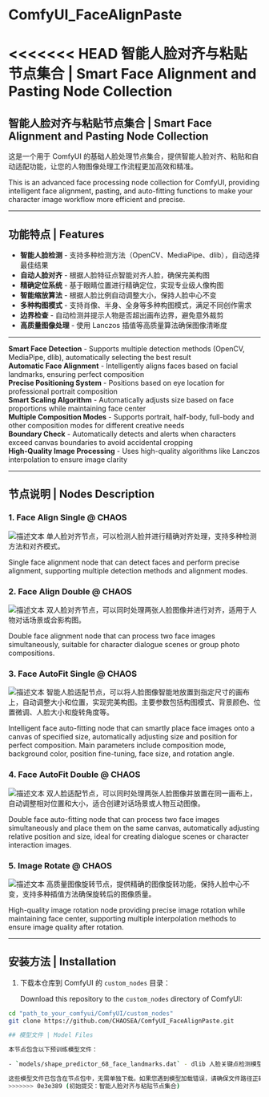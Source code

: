 # ComfyUI_FaceAlignPaste
<<<<<<< HEAD
智能人脸对齐与粘贴节点集合 | Smart Face Alignment and Pasting Node Collection
=======

## 智能人脸对齐与粘贴节点集合 | Smart Face Alignment and Pasting Node Collection

这是一个用于 ComfyUI 的基础人脸处理节点集合，提供智能人脸对齐、粘贴和自动适配功能，让您的人物图像处理工作流程更加高效和精准。

This is an advanced face processing node collection for ComfyUI, providing intelligent face alignment, pasting, and auto-fitting functions to make your character image workflow more efficient and precise.

---

## 功能特点 | Features

- **智能人脸检测** - 支持多种检测方法（OpenCV、MediaPipe、dlib），自动选择最佳结果
- **自动人脸对齐** - 根据人脸特征点智能对齐人脸，确保完美构图
- **精确定位系统** - 基于眼睛位置进行精确定位，实现专业级人像构图
- **智能缩放算法** - 根据人脸比例自动调整大小，保持人脸中心不变
- **多种构图模式** - 支持肖像、半身、全身等多种构图模式，满足不同创作需求
- **边界检查** - 自动检测并提示人物是否超出画布边界，避免意外裁剪
- **高质量图像处理** - 使用 Lanczos 插值等高质量算法确保图像清晰度

---

**Smart Face Detection** - Supports multiple detection methods (OpenCV, MediaPipe, dlib), automatically selecting the best result  
**Automatic Face Alignment** - Intelligently aligns faces based on facial landmarks, ensuring perfect composition  
**Precise Positioning System** - Positions based on eye location for professional portrait composition  
**Smart Scaling Algorithm** - Automatically adjusts size based on face proportions while maintaining face center  
**Multiple Composition Modes** - Supports portrait, half-body, full-body and other composition modes for different creative needs  
**Boundary Check** - Automatically detects and alerts when characters exceed canvas boundaries to avoid accidental cropping  
**High-Quality Image Processing** - Uses high-quality algorithms like Lanczos interpolation to ensure image clarity

---

## 节点说明 | Nodes Description

### 1. Face Align Single @ CHAOS
![描述文本](workflow_Examples/Face_Align_Single.png)
单人脸对齐节点，可以检测人脸并进行精确对齐处理，支持多种检测方法和对齐模式。

Single face alignment node that can detect faces and perform precise alignment, supporting multiple detection methods and alignment modes.

### 2. Face Align Double @ CHAOS
![描述文本](workflow_Examples/Face_Align_Double.png)
双人脸对齐节点，可以同时处理两张人脸图像并进行对齐，适用于人物对话场景或合影构图。


Double face alignment node that can process two face images simultaneously, suitable for character dialogue scenes or group photo compositions.

### 3. Face AutoFit Single @ CHAOS
![描述文本](workflow_Examples/Face_AutoFit_Single.png)
智能人脸适配节点，可以将人脸图像智能地放置到指定尺寸的画布上，自动调整大小和位置，实现完美构图。主要参数包括构图模式、背景颜色、位置微调、人脸大小和旋转角度等。

Intelligent face auto-fitting node that can smartly place face images onto a canvas of specified size, automatically adjusting size and position for perfect composition. Main parameters include composition mode, background color, position fine-tuning, face size, and rotation angle.

### 4. Face AutoFit Double @ CHAOS
![描述文本](workflow_Examples/Face_AutoFit_Double.png)
双人脸适配节点，可以同时处理两张人脸图像并放置在同一画布上，自动调整相对位置和大小，适合创建对话场景或人物互动图像。

Double face auto-fitting node that can process two face images simultaneously and place them on the same canvas, automatically adjusting relative position and size, ideal for creating dialogue scenes or character interaction images.

### 5. Image Rotate @ CHAOS
![描述文本](workflow_Examples/Image_Rotate.png)
高质量图像旋转节点，提供精确的图像旋转功能，保持人脸中心不变，支持多种插值方法确保旋转后的图像质量。

High-quality image rotation node providing precise image rotation while maintaining face center, supporting multiple interpolation methods to ensure image quality after rotation.

---

## 安装方法 | Installation

1. 下载本仓库到 ComfyUI 的 `custom_nodes` 目录：

   Download this repository to the `custom_nodes` directory of ComfyUI:

```bash
cd "path_to_your_comfyui/ComfyUI/custom_nodes"
git clone https://github.com/CHAOSEA/ComfyUI_FaceAlignPaste.git

## 模型文件 | Model Files

本节点包含以下预训练模型文件：

- `models/shape_predictor_68_face_landmarks.dat` - dlib 人脸关键点检测模型，用于精确定位人脸的 68 个特征点

这些模型文件已包含在节点包中，无需单独下载。如果您遇到模型加载错误，请确保文件路径正确且文件完整。
>>>>>>> 0e3e389 (初始提交：智能人脸对齐与粘贴节点集合)
